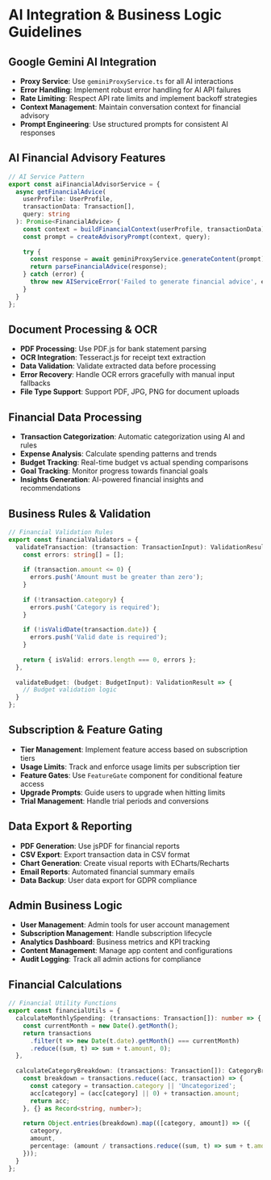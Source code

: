 # AI Integration & Business Logic Guidelines

## Google Gemini AI Integration
- **Proxy Service**: Use `geminiProxyService.ts` for all AI interactions
- **Error Handling**: Implement robust error handling for AI API failures
- **Rate Limiting**: Respect API rate limits and implement backoff strategies
- **Context Management**: Maintain conversation context for financial advisory
- **Prompt Engineering**: Use structured prompts for consistent AI responses

## AI Financial Advisory Features
```typescript
// AI Service Pattern
export const aiFinancialAdvisorService = {
  async getFinancialAdvice(
    userProfile: UserProfile,
    transactionData: Transaction[],
    query: string
  ): Promise<FinancialAdvice> {
    const context = buildFinancialContext(userProfile, transactionData);
    const prompt = createAdvisoryPrompt(context, query);
    
    try {
      const response = await geminiProxyService.generateContent(prompt);
      return parseFinancialAdvice(response);
    } catch (error) {
      throw new AIServiceError('Failed to generate financial advice', error);
    }
  }
};
```

## Document Processing & OCR
- **PDF Processing**: Use PDF.js for bank statement parsing
- **OCR Integration**: Tesseract.js for receipt text extraction
- **Data Validation**: Validate extracted data before processing
- **Error Recovery**: Handle OCR errors gracefully with manual input fallbacks
- **File Type Support**: Support PDF, JPG, PNG for document uploads

## Financial Data Processing
- **Transaction Categorization**: Automatic categorization using AI and rules
- **Expense Analysis**: Calculate spending patterns and trends
- **Budget Tracking**: Real-time budget vs actual spending comparisons
- **Goal Tracking**: Monitor progress towards financial goals
- **Insights Generation**: AI-powered financial insights and recommendations

## Business Rules & Validation
```typescript
// Financial Validation Rules
export const financialValidators = {
  validateTransaction: (transaction: TransactionInput): ValidationResult => {
    const errors: string[] = [];
    
    if (transaction.amount <= 0) {
      errors.push('Amount must be greater than zero');
    }
    
    if (!transaction.category) {
      errors.push('Category is required');
    }
    
    if (!isValidDate(transaction.date)) {
      errors.push('Valid date is required');
    }
    
    return { isValid: errors.length === 0, errors };
  },
  
  validateBudget: (budget: BudgetInput): ValidationResult => {
    // Budget validation logic
  }
};
```

## Subscription & Feature Gating
- **Tier Management**: Implement feature access based on subscription tiers
- **Usage Limits**: Track and enforce usage limits per subscription tier
- **Feature Gates**: Use `FeatureGate` component for conditional feature access
- **Upgrade Prompts**: Guide users to upgrade when hitting limits
- **Trial Management**: Handle trial periods and conversions

## Data Export & Reporting
- **PDF Generation**: Use jsPDF for financial reports
- **CSV Export**: Export transaction data in CSV format
- **Chart Generation**: Create visual reports with ECharts/Recharts
- **Email Reports**: Automated financial summary emails
- **Data Backup**: User data export for GDPR compliance

## Admin Business Logic
- **User Management**: Admin tools for user account management
- **Subscription Management**: Handle subscription lifecycle
- **Analytics Dashboard**: Business metrics and KPI tracking
- **Content Management**: Manage app content and configurations
- **Audit Logging**: Track all admin actions for compliance

## Financial Calculations
```typescript
// Financial Utility Functions
export const financialUtils = {
  calculateMonthlySpending: (transactions: Transaction[]): number => {
    const currentMonth = new Date().getMonth();
    return transactions
      .filter(t => new Date(t.date).getMonth() === currentMonth)
      .reduce((sum, t) => sum + t.amount, 0);
  },
  
  calculateCategoryBreakdown: (transactions: Transaction[]): CategoryBreakdown[] => {
    const breakdown = transactions.reduce((acc, transaction) => {
      const category = transaction.category || 'Uncategorized';
      acc[category] = (acc[category] || 0) + transaction.amount;
      return acc;
    }, {} as Record<string, number>);
    
    return Object.entries(breakdown).map(([category, amount]) => ({
      category,
      amount,
      percentage: (amount / transactions.reduce((sum, t) => sum + t.amount, 0)) * 100
    }));
  }
};
```